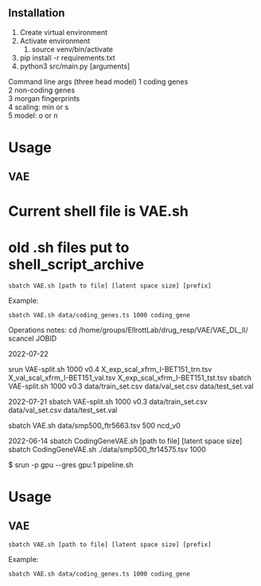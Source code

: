 ## Installation

1. Create virtual environment
2. Activate environment
   1. source venv/bin/activate
3. pip install -r requirements.txt
4. python3 src/main.py [arguments]

Command line args  (three head model)
1  coding genes  
2  non-coding genes  
3  morgan fingerprints  
4  scaling: min or s  
5  model: o or n   

# Usage

## VAE

# Current shell	file is	VAE.sh
# old .sh files	put to shell_script_archive

```
sbatch VAE.sh [path to file] [latent space size] [prefix]
```

Example:
```
sbatch VAE.sh data/coding_genes.ts 1000 coding_gene
```
Operations notes:
cd /home/groups/EllrottLab/drug_resp/VAE/VAE_DL_II/
scancel JOBID

2022-07-22

srun VAE-split.sh 1000 v0.4 X_exp_scal_xfrm_I-BET151_trn.tsv X_val_scal_xfrm_I-BET151_val.tsv X_exp_scal_xfrm_I-BET151_tst.tsv
sbatch VAE-split.sh 1000 v0.3 data/train_set.csv data/val_set.csv data/test_set.val

2022-07-21
sbatch VAE-split.sh 1000 v0.3 data/train_set.csv data/val_set.csv data/test_set.val

sbatch VAE.sh data/smp500_ftr5663.tsv 500 ncd_v0

2022-06-14
sbatch CodingGeneVAE.sh [path to file] [latent space size]
sbatch CodingGeneVAE.sh ./data/smp500_ftr14575.tsv 1000

$ srun -p gpu --gres gpu:1 pipeline.sh

# Usage

## VAE

```
sbatch VAE.sh [path to file] [latent space size] [prefix]
```

Example:
```
sbatch VAE.sh data/coding_genes.ts 1000 coding_gene
```